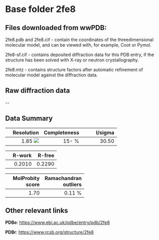# Base folder 2fe8

## Files downloaded from wwPDB:

2fe8.pdb and 2fe8.cif - contain the coordinates of the threedimensional molecular model, and can be viewed with, for example, Coot or Pymol.

2fe8-sf.cif - contains deposited diffraction data for this PDB entry, if the structure has been solved with X-ray or neutron crystallography.

2fe8.mtz - contains structure factors after automatic refinement of molecular model against the diffraction data.

## Raw diffraction data

--<br> 

## Data Summary
|   | Resolution | Completeness| I/sigma |
|---|-------------:|----------------:|--------------:|
|   |1.85 <img src="https://latex.codecogs.com/svg.latex?{\mbox{\normalfont\AA}}"/>|  15- %|<img width=50/>30.50|

|   | **R-work**| **R-free**   
|---|-------------:|----------------:|           
||0.2010|0.2290|

|   |**MolProbity<br>score**| **Ramachandran<br>outliers** 
|---|-------------:|----------------:|
||1.70|0.11 %|

## Other relevant links 
**PDBe**:  https://www.ebi.ac.uk/pdbe/entry/pdb/2fe8
 
**PDBr**: https://www.rcsb.org/structure/2fe8 

